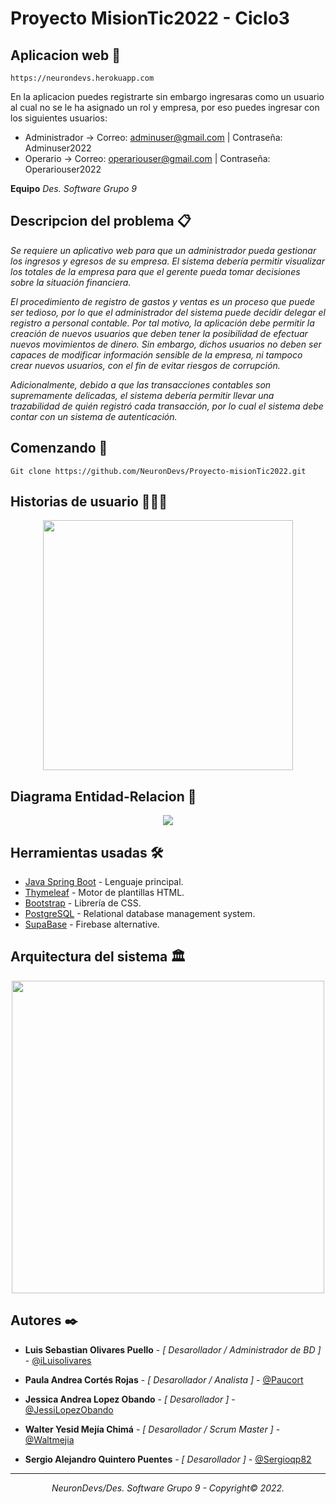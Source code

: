 # Proyecto MisionTic2022 - Ciclo3 

## Aplicacion web 🚀
```
https://neurondevs.herokuapp.com
```
En la aplicacion puedes registrarte sin embargo ingresaras como un usuario al cual no se le ha asignado un rol y empresa, por eso puedes ingresar con los siguientes usuarios:
- Administrador -> Correo: adminuser@gmail.com | Contraseña: Adminuser2022
- Operario -> Correo: operariouser@gmail.com | Contraseña: Operariouser2022

<b> Equipo</b> _Des. Software Grupo 9_

## Descripcion del problema 📋


_Se requiere un aplicativo web para que un administrador pueda gestionar los ingresos y egresos de su empresa. El sistema debería permitir visualizar los totales de la empresa para que el gerente pueda tomar decisiones sobre la situación financiera._

_El procedimiento de registro de gastos y ventas es un proceso que puede ser tedioso, por lo que el administrador del sistema puede decidir delegar el registro a personal contable. Por tal motivo, la aplicación debe permitir la creación de nuevos usuarios que deben tener la posibilidad de efectuar nuevos movimientos de dinero. Sin embargo, dichos usuarios no deben ser capaces de modificar información sensible de la empresa, ni tampoco crear nuevos usuarios, con el fin de evitar riesgos de corrupción._

_Adicionalmente, debido a que las transacciones contables son supremamente delicadas, el sistema debería permitir llevar una trazabilidad de quién registró cada transacción, por lo cual el sistema debe contar con un sistema de autenticación._

## Comenzando 🌄
```
Git clone https://github.com/NeuronDevs/Proyecto-misionTic2022.git
```


## Historias de usuario 👨🏻‍💻

<p align="center"> <img height="400"  src= "https://i.ibb.co/K9PCWty/Captura-de-Pantalla-2022-08-30-a-la-s-22-41-13.png"/> </p>



## Diagrama Entidad-Relacion 🧩

<p align="center"> <img  src= "https://i.ibb.co/WG18XJK/Diagrama-Entidad-Relaci-n.png"/> </p>


## Herramientas usadas 🛠
* [Java Spring Boot](https://spring.io/projects/spring-boot) - Lenguaje principal.
* [Thymeleaf](https://www.thymeleaf.org/) - Motor de plantillas HTML.
* [Bootstrap](https://getbootstrap.com/) - Librería de CSS.
* [PostgreSQL](https://www.postgresql.org/) - Relational database management system.
* [SupaBase](https://supabase.com/) - Firebase alternative.

## Arquitectura del sistema 🏛

<p align="center"> <img height="500" src= "https://i.ibb.co/bJWYv3h/k-JIZ4-xh-zy-Bmk-F-zh-Aa-Lu-Bu-NJ7-QC435.png"/> </p>


## Autores ✒️

* **Luis Sebastian Olivares Puello** - *[ Desarollador / Administrador de BD ]* - [@iLuisolivares](https://github.com/iluisolivares)

* **Paula Andrea Cortés Rojas** - *[ Desarollador / Analista ]* - [@Paucort](https://github.com/Paucort)

* **Jessica Andrea Lopez Obando** - *[ Desarollador ]* - [@JessiLopezObando](https://github.com/JessiLopezObando)

* **Walter Yesid Mejía Chimá** - *[ Desarollador / Scrum Master ]* - [@Waltmejia](https://github.com/waltmejia)

* **Sergio Alejandro Quintero Puentes** - *[ Desarollador ]* - [@Sergioqp82](https://github.com/sergioqp82)

---

_<p align="center">NeuronDevs/Des. Software Grupo 9 - Copyright© 2022.</p>_


